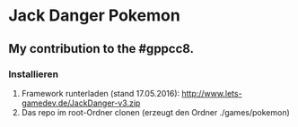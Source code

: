 # Jack Danger Pokemon
## My contribution to the #gppcc8.

### Installieren
1. Framework runterladen (stand 17.05.2016): http://www.lets-gamedev.de/JackDanger-v3.zip
2. Das repo im root-Ordner clonen (erzeugt den Ordner ./games/pokemon)
